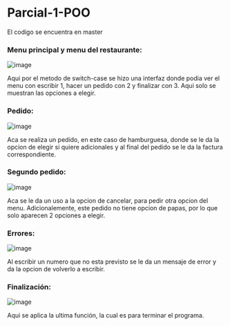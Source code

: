 # Parcial-1-POO
El codigo se encuentra en master

### Menu principal y menu del restaurante: 

![image](https://github.com/user-attachments/assets/aca82821-4ceb-4c89-91a8-f4735dbecf78)

Aqui por el metodo de switch-case se hizo una interfaz donde podia ver el menu con escribir 1, hacer un pedido con 2 y finalizar con 3. Aqui solo se muestran las opciones a elegir.

### Pedido:

![image](https://github.com/user-attachments/assets/cadb7cb6-1595-4d40-992d-576f2c3914d4)

Aca se realiza un pedido, en este caso de hamburguesa, donde se le da la opcion de elegir si quiere adicionales y al final del pedido se le da la factura correspondiente.

### Segundo pedido:

![image](https://github.com/user-attachments/assets/47bc881e-e4d5-4807-ba78-5b8489aca710)

Aca se le da un uso a la opcion de cancelar, para pedir otra opcion del menu. Adicionalemente, este pedido no tiene opcion de papas, por lo que solo aparecen 2 opciones a elegir.

### Errores:

![image](https://github.com/user-attachments/assets/33d406b1-0f24-40bc-9034-890ecee6c7e0)

Al escribir un numero que no esta previsto se le da un mensaje de error y da la opcion de volverlo a escribir.

### Finalización:

![image](https://github.com/user-attachments/assets/75dbe482-045a-4bc5-856c-5c1bf9b0016a)

Aqui se aplica la ultima función, la cual es para terminar el programa.
